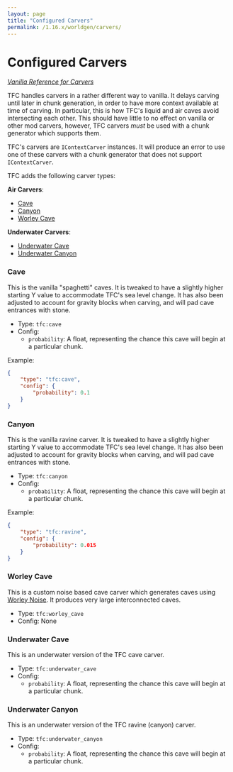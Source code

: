 ```yaml
---
layout: page
title: "Configured Carvers"
permalink: /1.16.x/worldgen/carvers/
---
```


# Configured Carvers

*[Vanilla Reference for Carvers](https://minecraft.gamepedia.com/Custom_world_generation#Carvers)*

TFC handles carvers in a rather different way to vanilla. It delays carving until later in chunk generation, in order to have more context available at time of carving. In particular, this is how TFC's liquid and air caves avoid intersecting each other. This should have little to no effect on vanilla or other mod carvers, however, TFC carvers *must* be used with a chunk generator which supports them.

TFC's carvers are `IContextCarver` instances. It will produce an error to use one of these carvers with a chunk generator that does not support `IContextCarver`.

TFC adds the following carver types:

**Air Carvers**:

- [Cave](#cave)
- [Canyon](#canyon)
- [Worley Cave](#worley-cave)

**Underwater Carvers**:

- [Underwater Cave](#underwater-cave)
- [Underwater Canyon](#underwater-canyon)

### Cave

This is the vanilla "spaghetti" caves. It is tweaked to have a slightly higher starting Y value to accommodate TFC's sea level change. It has also been adjusted to account for gravity blocks when carving, and will pad cave entrances with stone.

- Type: `tfc:cave`
- Config:
  - `probability`: A float, representing the chance this cave will begin at a particular chunk.

Example:

```json
{
    "type": "tfc:cave",
    "config": {
        "probability": 0.1
    }
}

```

### Canyon

This is the vanilla ravine carver. It is tweaked to have a slightly higher starting Y value to accommodate TFC's sea level change. It has also been adjusted to account for gravity blocks when carving, and will pad cave entrances with stone.

- Type: `tfc:canyon`
- Config:
  - `probability`: A float, representing the chance this cave will begin at a particular chunk.

Example:

```json
{
    "type": "tfc:ravine",
    "config": {
        "probability": 0.015
    }
}
```

### Worley Cave

This is a custom noise based cave carver which generates caves using [Worley Noise](https://en.wikipedia.org/wiki/Worley_noise). It produces very large interconnected caves.

- Type: `tfc:worley_cave`
- Config: None

### Underwater Cave

This is an underwater version of the TFC cave carver.

- Type: `tfc:underwater_cave`
- Config:
  - `probability`: A float, representing the chance this cave will begin at a particular chunk.

### Underwater Canyon

This is an underwater version of the TFC ravine (canyon) carver.

- Type: `tfc:underwater_canyon`
- Config:
  - `probability`: A float, representing the chance this cave will begin at a particular chunk.
